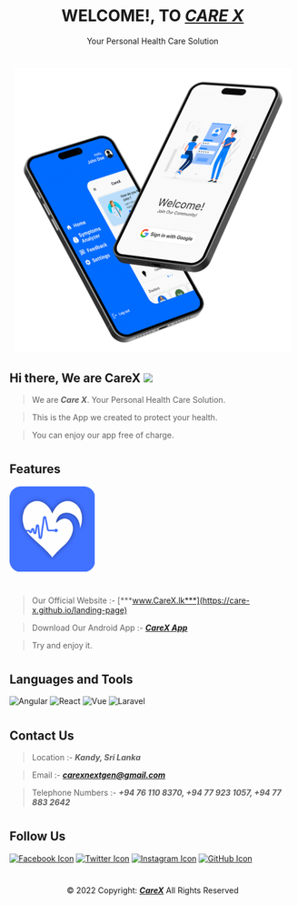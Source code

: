 # <div align="center">WELCOME!, TO <a href="https://care-x.github.io/landing-page" title="CareX">***CARE X***</a></div>
<div align="center">Your Personal Health Care Solution</div>

#
<div align="center"><img src="welcome-page.png" height="500px" title="Welcome!, to CareX"></div>

## Hi there, We are CareX <img src="https://raw.githubusercontent.com/MartinHeinz/MartinHeinz/master/wave.gif" height="40px">

> We are <b><i>Care X</i></b>. Your Personal Health Care Solution.

> This is the App we created to protect your health.

> You can enjoy our app free of charge.

#
## Features

<img src="care-x_logo.png" height="150px" title="Our Logo">

#
> Our Official Website :- <span title="Visit our official website here">[***www.CareX.lk***](https://care-x.github.io/landing-page)</span>

> Download Our Android App :- <span title="Download our Android App here">[***CareX App***](https://github.com/Care-X/carex/releases/download/v1.0.16/app-release.apk)</span>

> Try and enjoy it.

#
## Languages and Tools

<img src="https://img.icons8.com/color/40/angularjs.png" alt="Angular" title="Angular"> <img src="https://img.icons8.com/plasticine/40/react.png" alt="React" title="React"> <img src="https://img.icons8.com/color/40/vue-js.png" alt="Vue" title="Vue"> <img src="https://upload.wikimedia.org/wikipedia/commons/thumb/9/9a/Laravel.svg/35px-Laravel.svg.png" alt="Laravel" title="Laravel">


#
## Contact Us

> Location :- <b><i>Kandy, Sri Lanka</i></b>

> Email :- <span title="Email">[***carexnextgen@gmail.com***](mailto:carexnextgen@gmail.com)</span>

> Telephone Numbers :- <span title="Telephone Numbers">***+94 76 110 8370, +94 77 923 1057, +94 77 883 2642***</span>

#
## Follow Us

<a href="https://www.facebook.com/people/CareX/100087295841494"><img src="https://img.icons8.com/fluency/40/facebook-new.png" alt="Facebook Icon" title="Facebook"/></a> <a href="https://twitter.com/CareX2022"><img src="https://img.icons8.com/color/40/000000/twitter-circled--v1.png" alt="Twitter Icon" title="Twitter"/></a> <a href="https://www.instagram.com/carexnextgen/?igshid=YmMyMTA2M2Y%3D"><img src="https://img.icons8.com/color/40/000000/instagram-new.png" alt="Instagram Icon" title="Instagram"/></a> <a href="https://github.com/Care-X"><img src="https://img.icons8.com/fluency/40/000000/github.png" alt="GitHub Icon" title="GitHub"/></a>


#
<div align="center">© 2022 Copyright: <a href="https://care-x.github.io/landing-page" title="CareX"><b><i>CareX</i></b></a> All Rights Reserved</div>
